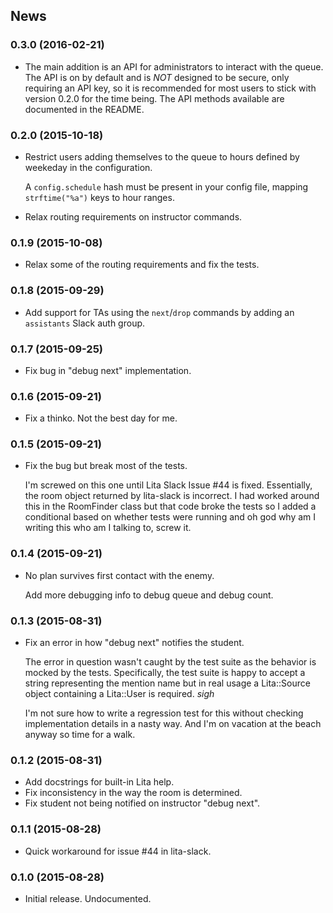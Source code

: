 ## News

### 0.3.0 (2016-02-21)

* The main addition is an API for administrators to interact with the queue.
  The API is on by default and is *NOT* designed to be secure, only requiring an API key,
  so it is recommended for most users to stick with version 0.2.0 for the time being.
  The API methods available are documented in the README.

### 0.2.0 (2015-10-18)

* Restrict users adding themselves to the queue
  to hours defined by weekeday in the configuration.

  A `config.schedule` hash must be present in your
  config file, mapping `strftime("%a")` keys to hour ranges.

* Relax routing requirements on instructor commands.

### 0.1.9 (2015-10-08)

* Relax some of the routing requirements and fix the tests.

### 0.1.8 (2015-09-29)

* Add support for TAs using the `next`/`drop` commands
  by adding an `assistants` Slack auth group.

### 0.1.7 (2015-09-25)

* Fix bug in "debug next" implementation.

### 0.1.6 (2015-09-21)

* Fix a thinko. Not the best day for me.

### 0.1.5 (2015-09-21)

* Fix the bug but break most of the tests.

  I'm screwed on this one until Lita Slack Issue #44 is fixed.
  Essentially, the room object returned by lita-slack is incorrect.
  I had worked around this in the RoomFinder class but that code broke
  the tests so I added a conditional based on whether tests were running
  and oh god why am I writing this who am I talking to, screw it.

### 0.1.4 (2015-09-21)

* No plan survives first contact with the enemy.

  Add more debugging info to debug queue and debug count.

### 0.1.3 (2015-08-31)

* Fix an error in how "debug next" notifies the student.

  The error in question wasn't caught by the test suite
  as the behavior is mocked by the tests. Specifically,
  the test suite is happy to accept a string representing
  the mention name but in real usage a Lita::Source object
  containing a Lita::User is required. *sigh*

  I'm not sure how to write a regression test for this
  without checking implementation details in a nasty way.
  And I'm on vacation at the beach anyway so time for a walk.

### 0.1.2 (2015-08-31)

* Add docstrings for built-in Lita help.
* Fix inconsistency in the way the room is determined.
* Fix student not being notified on instructor "debug next".

### 0.1.1 (2015-08-28)

* Quick workaround for issue #44 in lita-slack.

### 0.1.0 (2015-08-28)

* Initial release. Undocumented.
